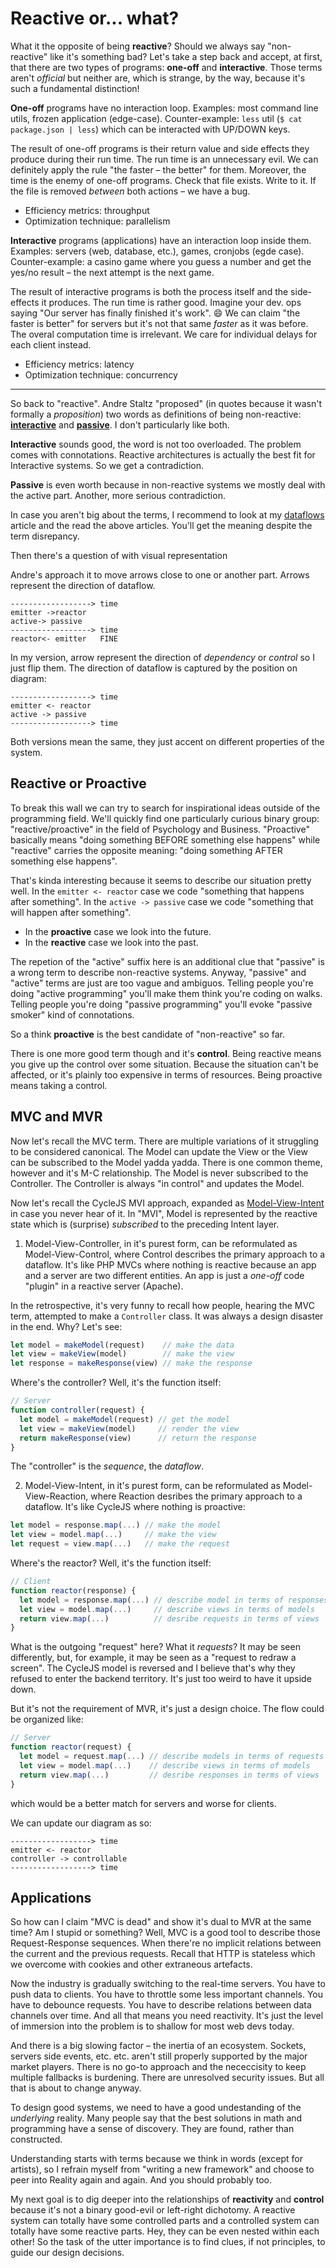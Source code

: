 # Reactive or... what?

What it the opposite of being **reactive**? Should we always say "non-reactive" like it's something bad?
Let's take a step back and accept, at first, that there are two types of programs:
**one-off** and **interactive**. Those terms aren't *official* but neither are, which is strange, by
the way, because it's such a fundamental distinction!

**One-off** programs have no interaction loop. Examples: most command line utils, frozen application (edge-case).
Counter-example: `less` util (`$ cat package.json | less`) which can be interacted with UP/DOWN keys.

The result of one-off programs is their return value and side effects they produce during their run time. The
run time is an unnecessary evil. We can definitely apply the rule "the faster – the better" for them.
Moreover, the time is the enemy of one-off programs. Check that file exists. Write to it. If the file
is removed *between* both actions – we have a bug.

* Efficiency metrics: throughput
* Optimization technique: parallelism

**Interactive** programs (applications) have an interaction loop inside them.
Examples: servers (web, database, etc.), games, cronjobs (egde case). Counter-example: a casino game
where you guess a number and get the yes/no result – the next attempt is the next game.

The result of interactive programs is both the process itself and the side-effects it produces. The
run time is rather good. Imagine your dev. ops saying "Our server has finally finished it's work". :smile:
We can claim "the faster is better" for servers but it's not that same *faster* as it was before. The overal
computation time is irrelevant. We care for individual delays for each client instead.

* Efficiency metrics: latency
* Optimization technique: concurrency

---

So back to "reactive". Andre Staltz "proposed" (in quotes because it wasn't formally a *proposition*)
two words as definitions of being non-reactive: [**interactive**](https://futurice.com/blog/reactive-mvc-and-the-virtual-dom)
and [**passive**](https://staltz.com/on-passive-programming.html). I don't particularly like both.

**Interactive** sounds good, the word is not too overloaded. The problem comes with connotations.
Reactive architectures is actually the best fit for Interactive systems. So we get a contradiction.

**Passive** is even worth because in non-reactive systems we mostly deal with the active part.
Another, more serious contradiction.

In case you aren't big about the terms, I recommend to look at my [dataflows](https://github.com/ivan-kleshnin/dataflows)
article and the read the above articles. You'll get the meaning despite the term disrepancy.

Then there's a question of with visual representation

Andre's approach it to move arrows close to one or another part. Arrows represent the direction
of dataflow.

```
------------------> time
emitter ->reactor
active-> passive
------------------> time
reactor<- emitter   FINE
```

In my version, arrow represent the direction of *dependency* or *control* so I just flip them.
The direction of dataflow is captured by the position on diagram:

```
------------------> time
emitter <- reactor
active -> passive
------------------> time
```

Both versions mean the same, they just accent on different properties of the system.

## Reactive or Proactive

To break this wall we can try to search for inspirational ideas outside of the programming field.
We'll quickly find one particularly curious binary group: "reactive/proactive" in the field of Psychology
and Business. "Proactive" basically means "doing something BEFORE something else happens" while "reactive" carries
the opposite meaning: "doing something AFTER something else happens".

That's kinda interesting because it seems to describe our situation pretty well.
In the `emitter <- reactor` case we code "something that happens after something".
In the `active -> passive` case we code "something that will happen after something".

* In the **proactive** case we look into the future.
* In the **reactive** case we look into the past.

The repetion of the "active" suffix here is an additional clue that "passive" is a wrong term
to describe non-reactive systems. Anyway, "passive" and "active" terms are just are too vague and ambiguos.
Telling people you're doing "active programming" you'll make them think you're coding on walks.
Telling people you're doing "passive programming" you'll evoke "passive smoker" kind of connotations.

So a think **proactive** is the best candidate of "non-reactive" so far.

There is one more good term though and it's **control**. Being reactive means you give up the control
over some situation. Because the situation can't be affected, or it's plainly too expensive in terms
of resources. Being proactive means taking a control.

## MVC and MVR

Now let's recall the MVC term. There are multiple variations of it struggling to be considered canonical.
The Model can update the View or the View can be subscribed to the Model yadda yadda.
There is one common theme, however and it's M-C relationship. The Model is never subscribed to the Controller.
The Controller is always "in control" and updates the Model.

Now let's recall the CycleJS MVI approach, expanded as [Model-View-Intent](https://cycle.js.org/model-view-intent.html)
in case you never hear of it. In "MVI", Model is represented by the reactive state which is (surprise)
*subscribed* to the preceding Intent layer.

1. Model-View-Controller, in it's purest form, can be reformulated as Model-View-Control, where Control
describes the primary approach to a dataflow. It's like PHP MVCs where nothing is reactive because an
app and a server are two different entities. An app is just a *one-off* code "plugin" in a reactive
server (Apache).

In the retrospective, it's very funny to recall how people, hearing the MVC term, attempted to make
a `Controller` class. It was always a design disaster in the end. Why? Let's see:

```js
let model = makeModel(request)    // make the data
let view = makeView(model)        // make the view
let response = makeResponse(view) // make the response
```

Where's the controller? Well, it's the function itself:

```js
// Server
function controller(request) {
  let model = makeModel(request) // get the model
  let view = makeView(model)     // render the view
  return makeResponse(view)      // return the response
}
```

The "controller" is the *sequence*, the *dataflow*.

2. Model-View-Intent, in it's purest form, can be reformulated as Model-View-Reaction, where Reaction
desribes the primary approach to a dataflow. It's like CycleJS where nothing is proactive:

```js
let model = response.map(...) // make the model
let view = model.map(...)     // make the view
let request = view.map(...)   // make the request
```

Where's the reactor? Well, it's the function itself:

```js
// Client
function reactor(response) {
  let model = response.map(...) // describe model in terms of responses
  let view = model.map(...)     // describe views in terms of models
  return view.map(...)          // desribe requests in terms of views
}
```

What is the outgoing "request" here? What it *requests*? It may be seen differently, but, for example,
it may be seen as a "request to redraw a screen". The CycleJS model is reversed and I believe that's
why they refused to enter the backend territory. It's just too weird to have it upside down.

But it's not the requirement of MVR, it's just a design choice. The flow could be organized like:

```js
// Server
function reactor(request) {
  let model = request.map(...) // describe models in terms of requests
  let view = model.map(...)    // describe views in terms of models
  return view.map(...)         // desribe responses in terms of views
}
```

which would be a better match for servers and worse for clients.

We can update our diagram as so:

```
------------------> time
emitter <- reactor
controller -> controllable
------------------> time
```

## Applications

So how can I claim "MVC is dead" and show it's dual to MVR at the same time? Am I stupid or something?
Well, MVC is a good tool to describe those Request-Response sequences. When there're no
implicit relations between the current and the previous requests. Recall that HTTP is stateless which
we overcome with cookies and other extraneous artefacts.

Now the industry is gradually switching to the real-time servers. You have to push data to clients.
You have to throttle some less important channels. You have to debounce requests. You have to
describe relations between data channels over time. And all that means you need reactivity. It's just
the level of immersion into the problem is to shallow for most web devs today.

And there is a big slowing factor – the inertia of an ecosystem. Sockets, servers side events,
etc. etc. aren't still properly supported by the major market players. There is no go-to approach
and the nececcisity to keep multiple fallbacks is burdening. There are unresolved security issues.
But all that is about to change anyway.

To design good systems, we need to have a good undestanding of the *underlying* reality. Many people
say that the best solutions in math and programming have a sense of discovery. They are found, rather
than constructed.

Understanding starts with terms because we think in words (except for artists), so I refrain
myself from "writing a new framework" and choose to peer into Reality again and again. And you should
probably too.

My next goal is to dig deeper into the relationships of **reactivity** and **control** because it's not
a binary good-evil or left-right dichotomy. A reactive system can totally have some controlled parts and
a controlled system can totally have some reactive parts. Hey, they can be even nested within each other!
So the task of the utter importance is to find clues, if not principles, to guide our design decisions.
